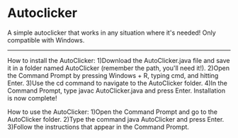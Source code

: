 # Autoclicker
A simple autoclicker that works in any situation where it's needed!
Only compatible with Windows.

-------------------------------------------------------------------------------------------------------------------------------

How to install the AutoClicker:
1)Download the AutoClicker.java file and save it in a folder named AutoClicker (remember the path, you'll need it!).
2)Open the Command Prompt by pressing Windows + R, typing cmd, and hitting Enter.
3)Use the cd command to navigate to the AutoClicker folder.
4)In the Command Prompt, type javac AutoClicker.java and press Enter.
Installation is now complete!

How to use the AutoClicker:
1)Open the Command Prompt and go to the AutoClicker folder.
2)Type the command java AutoClicker and press Enter.
3)Follow the instructions that appear in the Command Prompt.
